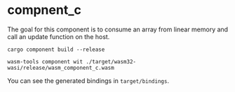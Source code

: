 # compnent_c

The goal for this component is to consume an array from linear memory and call
an update function on the host.

```
cargo component build --release

wasm-tools component wit ./target/wasm32-wasi/release/wasm_component_c.wasm
```

You can see the generated bindings in `target/bindings`.
